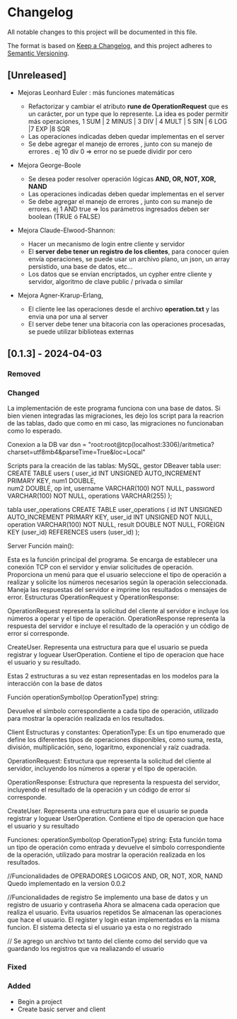 # Changelog

All notable changes to this project will be documented in this file.

The format is based on [Keep a Changelog](https://keepachangelog.com/en/1.0.0/),
and this project adheres to [Semantic Versioning](https://semver.org/spec/v2.0.0.html).

## [Unreleased]

- Mejoras Leonhard Euler : más funciones matemáticas

  - Refactorizar y cambiar el atributo **rune de OperationRequest** que es un carácter, por un type que lo represente. La idea es poder permitir más operaciones, 1 SUM | 2 MINUS | 3 DIV | 4 MULT | 5 SIN | 6 LOG |7 EXP |8 SQR
  - Las operaciones indicadas deben quedar implementas en el server
  - Se debe agregar el manejo de errores , junto con su manejo de errores . ej 10 div 0 => error no se puede dividir por cero

- Mejora George-Boole
  - Se desea poder resolver operación lógicas **AND, OR, NOT, XOR, NAND**
  - Las operaciones indicadas deben quedar implementas en el server
  - Se debe agregar el manejo de errores , junto con su manejo de errores. ej 1 AND true => los parámetros ingresados deben ser boolean (TRUE ó FALSE)

- Mejora Claude-Elwood-Shannon:
  - Hacer un mecanismo de login entre cliente y servidor
  - El **server debe tener un registro de los clientes**, para conocer quien envía operaciones, se puede usar un archivo plano, un json, un array persistido, una base de datos, etc...
  - Los datos que se envían encriptados, un cypher entre cliente y servidor, algoritmo de clave public / privada o similar 

- Mejora Agner-Krarup-Erlang,

  - El cliente lee las operaciones desde el archivo **operation.txt** y las envia una por una al server
  - El server debe tener una bitacoria con las operaciones procesadas, se puede utilizar biblioteas externas

## [0.1.3] - 2024-04-03

### Removed

### Changed
La implementación de este programa funciona con una base de datos. Si bien vienen integradas las migraciones, les dejo los script para la reacrion de las tablas, dado que como en mi caso, las migraciones no funcionaban como lo esperado.

Conexion a la DB var dsn = "root:root@tcp(localhost:3306)/aritmetica?charset=utf8mb4&parseTime=True&loc=Local"

Scripts para la creación de las tablas:
MySQL, gestor DBeaver
tabla user: 
CREATE TABLE users (
    user_id INT UNSIGNED AUTO_INCREMENT PRIMARY KEY,
    num1 DOUBLE,  
    num2 DOUBLE, 
    op int,
    username VARCHAR(100) NOT NULL,
    password VARCHAR(100) NOT NULL,
    operations VARCHAR(255)
);

tabla user_operations
CREATE TABLE user_operations (
    id INT UNSIGNED AUTO_INCREMENT PRIMARY KEY,
    user_id INT UNSIGNED NOT NULL,
    operation VARCHAR(100) NOT NULL,
    result DOUBLE NOT NULL,
    FOREIGN KEY (user_id) REFERENCES users (user_id)
);

Server
  Función main(): 

Esta es la función principal del programa.
Se encarga de establecer una conexión TCP con el servidor y enviar solicitudes de operación.
Proporciona un menú para que el usuario seleccione el tipo de operación a realizar y solicite los números necesarios según la operación seleccionada.
Maneja las respuestas del servidor e imprime los resultados o mensajes de error.
Estructuras OperationRequest y OperationResponse:

OperationRequest representa la solicitud del cliente al servidor e incluye los números a operar y el tipo de operación.
OperationResponse representa la respuesta del servidor e incluye el resultado de la operación y un código de error si corresponde.

CreateUser. Representa una estructura para que el usuario se pueda registrar y loguear
UserOperation. Contiene el tipo de operacion que hace el usuario y su resultado.

Estas 2 estructuras a su vez estan representadas en los modelos para la interacción con la base de datos

Función operationSymbol(op OperationType) string:

Devuelve el símbolo correspondiente a cada tipo de operación, utilizado para mostrar la operación realizada en los resultados.

Client
Estructuras y constantes:
OperationType: Es un tipo enumerado que define los diferentes tipos de operaciones disponibles, como suma, resta, división, multiplicación, seno, logaritmo, exponencial y raíz cuadrada.

OperationRequest: Estructura que representa la solicitud del cliente al servidor, incluyendo los números a operar y el tipo de operación.

OperationResponse: Estructura que representa la respuesta del servidor, incluyendo el resultado de la operación y un código de error si corresponde.

CreateUser. Representa una estructura para que el usuario se pueda registrar y loguear
UserOperation. Contiene el tipo de operacion que hace el usuario y su resultado

Funciones:
operationSymbol(op OperationType) string: Esta función toma un tipo de operación como entrada y devuelve el símbolo correspondiente de la operación, utilizado para mostrar la operación realizada en los resultados.

//Funcionalidades de OPERADORES LOGICOS AND, OR, NOT, XOR, NAND
Quedo implementado en la version 0.0.2

//Funcionalidades de registro
Se implemento una base de datos y un registro de usuario y contraseña
Ahora se almacena cada operacion que realiza el usuario. Evita usuarios repetidos
Se almacenan las operaciones que hace el usuario. El register y login estan implementados en la misma funcion. El sistema detecta si el usuario ya esta o no registrado

// Se agrego un archivo txt tanto del cliente como del servido que va guardando los registros que va realiazando el usuario
### Fixed

### Added

- Begin a project
- Create basic server and client